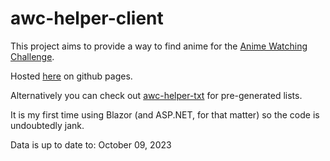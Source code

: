 # awc-helper-client

This project aims to provide a way to find anime for the [Anime Watching Challenge](https://myanimelist.net/forum/?topicid=2067484).

Hosted [here](https://nyomdalee.github.io/awc-helper-client/) on github pages.

Alternatively you can check out [awc-helper-txt](https://github.com/Nyomdalee/awc-helper-txt) for pre-generated lists.

It is my first time using Blazor (and ASP.NET, for that matter) so the code is undoubtedly jank.

Data is up to date to:
October 09, 2023
